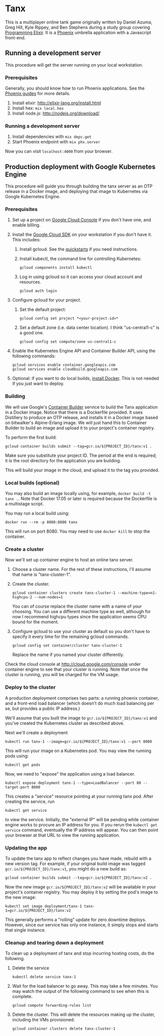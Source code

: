 # Tanx

This is a multiplayer online tank game originally written by Daniel Azuma,
Greg Hill, Kyle Rippey, and Ben Stephens during a study group covering
[Programming Elixir](https://pragprog.com/book/elixir/programming-elixir). It
is a [Phoenix](http://phoenixframework.org/) umbrella application with a
Javascript front-end.

## Running a development server

This procedure will get the server running on your local workstation.

### Prerequisites

Generally, you should know how to run Phoenix applications. See the
[Phoenix guides](https://hexdocs.pm/phoenix/overview.html) for more details.

1.  Install elixir: http://elixir-lang.org/install.html
2.  Install hex: `mix local.hex`
3.  Install node.js: http://nodejs.org/download/

### Running a development server

1.  Install dependencies with `mix deps.get`
2.  Start Phoenix endpoint with `mix phx.server`

Now you can visit `localhost:4000` from your browser.

## Production deployment with Google Kubernetes Engine

This procedure will guide you through building the tanx server as an OTP
release in a Docker image, and deploying that image to Kubernetes via
Google Kubernetes Engine.

### Prerequisites

1.  Set up a project on [Google Cloud Console](http://cloud.google.com/console)
    if you don't have one, and enable billing.

2.  Install the [Google Cloud SDK](https://cloud.google.com/sdk/) on your
    workstation if you don't have it. This includes:

    1.  Install gcloud. See the
        [quickstarts](https://cloud.google.com/sdk/docs/quickstarts) if you
        need instructions.

    2.  Install kubectl, the command line for controlling Kubernetes:

            gcloud components install kubectl

    3.  Log in using gcloud so it can access your cloud account and resources.

            gcloud auth login

3.  Configure gcloud for your project.

    1.  Set the default project:

            gcloud config set project *<your-project-id>*

    2.  Set a default zone (i.e. data center location). I think "us-central1-c"
        is a good one.

            gcloud config set compute/zone us-central1-c

4.  Enable the Kubernetes Engine API and Container Builder API, using the
    following commands:

        gcloud services enable container.googleapis.com
        gcloud services enable cloudbuild.googleapis.com

5.  Optional: if you want to do local builds,
    [install Docker](https://docs.docker.com/installation/). This is not
    needed if you just want to deploy.

### Building

We will use Google's [Container Builder](https://cloud.google.com/container-builder/)
service to build the Tanx application in a Docker image. Notice that there is
a Dockerfile provided. It uses Distillery to produce an OTP release, and
installs it in a Docker image based on bitwalker's Alpine-Erlang image. We
will just hand this to Container Builder to build an image and upload it to
your project's container registry.

To perform the first build:

    gcloud container builds submit --tag=gcr.io/${PROJECT_ID}/tanx:v1 .

Make sure you substitute your project ID. The period at the end is required; it
is the root directory for the application you are building.

This will build your image in the cloud, and upload it to the tag you provided.

### Local builds (optional)

You may also build an image locally using, for example,
`docker build -t tanx .`. Note that Docker 17.05 or later is required because
the Dockerfile is a multistage script.

You may run a local build using:

    docker run --rm -p 8080:8080 tanx

This will run on port 8080. You may need to use `docker kill` to stop the
container.

### Create a cluster

Now we'll set up container engine to host an online tanx server.

1.  Choose a cluster name. For the rest of these instructions, I'll assume that
    name is "tanx-cluster-1".

2.  Create the cluster.

        gcloud container clusters create tanx-cluster-1 --machine-type=n1-highcpu-2 --num-nodes=1

    You can of course replace the cluster name with a name of your choosing.
    You can use a different machine type as well, although for now I recommend
    highcpu types since the application seems CPU bound for the moment.

3.  Configure gcloud to use your cluster as default so you don't have to
    specify it every time for the remaining gcloud commands.

        gcloud config set container/cluster tanx-cluster-1

    Replace the name if you named your cluster differently.

Check the cloud console at http://cloud.google.com/console under container
engine to see that your cluster is running. Note that once the cluster is
running, you will be charged for the VM usage.

### Deploy to the cluster

A production deployment comprises two parts: a running phoenix container, and a
front-end load balancer (which doesn't do much load balancing per se, but
provides a public IP address.)

We'll assume that you built the image to `gcr.io/${PROJECT_ID}/tanx:v1` and
you've created the Kubernetes cluster as described above.

Next we'll create a deployment

    kubectl run tanx-1 --image=gcr.io/${PROJECT_ID}/tanx:v1 --port 8080

This will run your image on a Kubernetes pod. You may view the running pods
using:

    kubectl get pods

Now, we need to "expose" the application using a load balancer.

    kubectl expose deployment tanx-1 --type=LoadBalancer --port 80 --target-port 8080

This creates a "service" resource pointing at your running tanx pod. After
creating the service, run

    kubectl get service

to view the service. Initially, the "external IP" will be pending while
container engine works to procure an IP address for you. If you rerun the
`kubectl get service` command, eventually the IP address will appear. You can
then point your browser at that URL to view the running application.

### Updating the app

To update the tanx app to reflect changes you have made, rebuild with a new
version tag. For example, if your original build image was tagged
`gcr.io/${PROJECT_ID}/tanx:v1`, you might do a new build as:

    gcloud container builds submit --tag=gcr.io/${PROJECT_ID}/tanx:v2 .

Now the new image `gcr.io/${PROJECT_ID}/tanx:v2` will be available in your
project's container registry. You may deploy it by setting the pod's image
to the new image:

    kubectl set image deployment/tanx-1 tanx-1=gcr.io/${PROJECT_ID}/tanx:v2

This generally performs a "rolling" update for zero downtime deploys. However,
since our service has only one instance, it simply stops and starts that single
instance.

### Cleanup and tearing down a deployment

To clean up a deployment of tanx and stop incurring hosting costs, do the
following.

1.  Delete the service

        kubectl delete service tanx-1

2.  Wait for the load balancer to go away. This may take a few minutes. You
    may watch the output of the following command to see when this is complete.

        gcloud compute forwarding-rules list

3.  Delete the cluster. This will delete the resources making up the cluster,
    including the VMs provisioned.

        gcloud container clusters delete tanx-cluster-1
